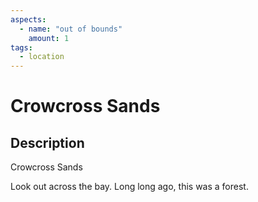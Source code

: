 ```yaml
---
aspects: 
  - name: "out of bounds"
    amount: 1
tags:
  - location
---
```


# Crowcross Sands

## Description
Crowcross Sands

Look out across the bay. Long long ago, this was a forest.